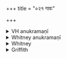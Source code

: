 +++
title = "०२१ गावः"

+++

<details><summary>VH anukramaṇī</summary>

गावः।  
१-७ ब्रह्मा । गावः । त्रिष्टुप्, २-४ जगती
</details>

<details><summary>Whitney anukramaṇī</summary>

[Brahman.—gavyam. trāiṣṭubham. 2-4. jagatī.]
</details>



<details><summary>Whitney</summary>

### Comment
This hymn is not found in Pāipp., but it occurs in the Rig-Veda (vi. 28. 1-7; vs. 8, in a different meter, is perhaps a later addition), and also in TB. (ii. 8. 811-12). It is used by Kāuś. (19. 1), with i. 4-6 and others in a rite for ailing kine, and also (21. 8 ff.) in one for the prosperity of kine, vs. 7 being specifically mentioned as repeated when they go forth to pasture; vs. 7 appears further to be quoted at 19. 14, in a rite for the cow-stall; but the comm. declares two verses to be intended, and, if so, they must be vii. 75. 1, 2, since there is here no following verse. In Vāit. (21. 24), in the agniṣṭoma, the cows intended as sacrificial gifts are greeted with this hymn. The schol. (Kāuś. 16. 8) reckons vs. 4 to the abhaya gaṇa. The comm. ⌊and Keśava's scholion to Kāuś. 27. 34⌋ declare hymns 21-30 to be mṛgāra-hymns (Kāuś. 27. 34; 9. 1), but the name would seem properly to belong only to hymns 23-29, which form a related group, and are by the Anukr. ascribed to Mṛgāra as author.


### Translations
Translated: by RV. translators; and Griffith, i. 161; Weber, xviii. 87.
</details>

<details><summary>Griffith</summary>

Glorification and benediction of cows
</details>
